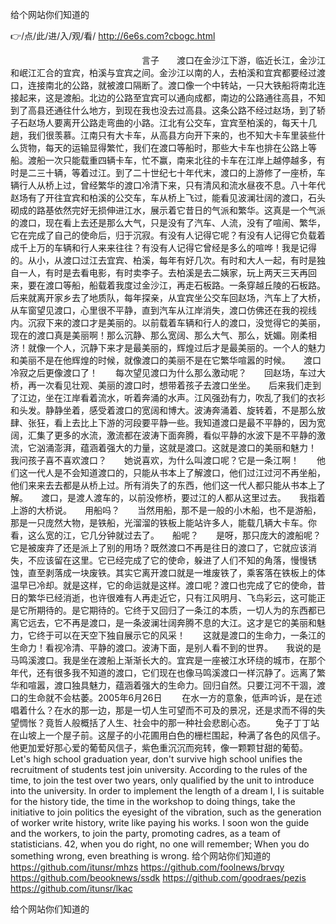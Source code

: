 
给个网站你们知道的




👉/点/此/进/入/观/看/ http://6e6s.com?cbogc.html




　　　　　　　　　　　　　　　言子　　渡口在金沙江下游，临近长江，金沙江和岷江汇合的宜宾，柏溪与宜宾之间。金沙江以南的人，去柏溪和宜宾都要经过渡口，连接南北的公路，就被渡口隔断了。渡口像一个中转站，一只大铁船将南北连接起来，这是渡船。北边的公路至宜宾可以通向成都，南边的公路通往高县，不知到了高县还通往什么地方，到现在我也没去过高县。这条公路不经过赵场，到了轿子石赵场人要离开公路走弯曲的小路。江北有公交车，宜宾至柏溪的，每天十几趟，我们很羡慕。江南只有大卡车，从高县方向开下来的，也不知大卡车里装些什么货物，每天的运输显得繁忙，我们在渡口等船时，那些大卡车也排在公路上等船。渡船一次只能载重四辆卡车，忙不赢，南来北往的卡车在江岸上越停越多，有时是二三十辆，等着过江。到了二十世纪七十年代末，渡口的上游修了一座桥，车辆行人从桥上过，曾经繁华的渡口冷清下来，只有清风和流水昼夜不息。八十年代赵场有了开往宜宾和柏溪的公交车，车从桥上飞过，能看见波澜壮阔的渡口，石头砌成的路基依然完好无损伸进江水，展示着它昔日的气派和繁华。这真是一个气派的渡口，现在看上去还是那么大气，只是没有了汽车、人流，没有了喧闹、繁华，它在完成了自己的使命后，归于沉寂。有没有人记得它呢？有没有人记得它负载着成千上万的车辆和行人来来往往？有没有人记得它曾经是多么的喧哗！我是记得的。从小，从渡口过江去宜宾、柏溪，每年有好几次。有时和大人一起，有时是独自一人，有时是去看电影，有时卖李子。去柏溪是去二姨家，玩上两天三天再回来，要在渡口等船，船载着我度过金沙江，再走石板路。一条穿越丘陵的石板路。后来就离开家乡去了地质队，每年探亲，从宜宾坐公交车回赵场，汽车上了大桥，从车窗望见渡口，心里很不平静，直到汽车从江岸消失，渡口仿佛还在我的视线内。沉寂下来的渡口才是美丽的。以前载着车辆和行人的渡口，没觉得它的美丽，现在的渡口真是美丽啊！那么沉静、那么宽阔、那么大气、那么，妩媚。刚柔相济！就像一个人，沉静下来才是最美丽的，辉煌过后才是最美丽的。一个人的魅力和美丽不是在他辉煌的时候，就像渡口的美丽不是在它繁华喧嚣的时候。　　渡口冷寂之后更像渡口了！　　每次望见渡口为什么那么激动呢？　　回赵场，车过大桥，再一次看见壮观、美丽的渡口时，想带着孩子去渡口坐坐。　　后来我们走到了江边，坐在江岸看着流水，听着奔涌的水声。江风强劲有力，吹乱了我们的衣衫和头发。静静坐着，感受着渡口的宽阔和博大。波涛奔涌着、旋转着，不是那么放肆、张狂，看上去比上下游的河段要平静一些。我知道渡口是最不平静的，因为宽阔，汇集了更多的水流，激流都在波涛下面奔腾，看似平静的水波下是不平静的激流，它汹涌澎湃，蕴涵着强大的力量，这就是渡口。这就是渡口的美丽和魅力！　　我问孩子喜不喜欢渡口？　　她说喜欢，为什么叫渡口呢？它是一条江啊！　　他们这一代人是不会知道渡口的，只能从书本上了解渡口，他们过江过河不再坐船，他们来来去去都是从桥上过。所有消失了的东西，他们这一代人都只能从书本上了解。　　渡口，是渡人渡车的，以前没修桥，要过江的人都从这里过去。　　我指着上游的大桥说。　　用船吗？　　当然用船，那不是一般的小木船，也不是游船，那是一只庞然大物，是铁船，光溜溜的铁板上能站许多人，能载几辆大卡车。你看，这么宽的江，它几分钟就过去了。　　船呢？　　是呀，那只庞大的渡船呢？它是被废弃了还是派上了别的用场？既然渡口不再是往日的渡口了，它就应该消失，不应该留在这里。它已经完成了它的使命，躲进了人们不知的角落，慢慢锈蚀，直至剥落成一块废铁。其实它离开渡口就是一堆废铁了，乘客落在铁板上的体温早已冷却。就是这样，它的命运就是这样。渡口呢？渡口也完成了它的使命，昔日的繁华已经消逝，也许很难有人再走近它，只有江风明月、飞鸟彩云，这可能正是它所期待的。是它期待的。它终于又回归了一条江的本质，一切人为的东西都已离它远去，它不再是渡口，是一条波澜壮阔奔腾不息的大江。这才是它的美丽和魅力，它终于可以在天空下独自展示它的风采！　　这就是渡口的生命力，一条江的生命力！看视冷清、平静的渡口。波涛下面，是别人看不到的世界。　　我说的是马鸣溪渡口。我是坐在渡船上渐渐长大的。宜宾是一座被江水环绕的城市，在那个年代，还有很多我不知道的渡口，它们现在也像马鸣溪渡口一样沉静了。远离了繁华和喧嚣，渡口独具魅力，蕴涵着强大的生命力。回归自然。只要江河不干涸，渡口的生命就不会枯萎。2005年6月26日
　　在水一方的意象，低声吟诉，是在述唱着什么？在水的那一边，那是一切人生可望而不可及的景况，还是求而不得的失望惆怅？竟哲人般概括了人生、社会中的那一种社会悲剧心态。
　　兔子丁丁站在山坡上一个屋子前。这屋子的小花圃用白色的栅栏围起，种满了各色的风信子。他更加爱好那心爱的葡萄风信子，紫色重沉沉而宛转，像一颗颗甘甜的葡萄。
Let's high school graduation year, don't survive high school unifies the recruitment of students test join university.
According to the rules of the time, to join the test over two years, only qualified by the unit to introduce into the university.
In order to implement the length of a dream I, I is suitable for the history tide, the time in the workshop to doing things, take the initiative to join politics the eyesight of the vibration, such as the generation of worker write history, write like paying his works.
I soon won the guide and the workers, to join the party, promoting cadres, as a team of statisticians.
42, when you do right, no one will remember;
When you do something wrong, even breathing is wrong.
给个网站你们知道的 https://github.com/itunsr/mhzs
https://github.com/foolnews/brvqy
https://github.com/beooknews/ssdk
https://github.com/goodraes/pezis
https://github.com/itunsr/lkac





给个网站你们知道的
